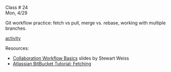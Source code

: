 
<div class="lecture2">
<div class="column_date">

Class # 24 <br>
Mon, 4/29

</div>

<div class="column_materials">
<p markdown="block">

Git workflow practice: fetch vs pull, merge vs. rebase, working with multiple branches.

[activity](slides/git-workflow.html)

Resources:

- [Collaboration Workflow Basics](http://www.compsci.hunter.cuny.edu/~sweiss/course_materials/csci395.86/slides/collaborating_workflows.html#1) slides by Stewart Weiss
- [Atlassian BitBucket Tutorial: Fetching](https://www.atlassian.com/git/tutorials/syncing/git-fetch)

</p>
</div>

<div class="column_assign">
<p markdown="block">

<!--
Complete __peer evaluations__ the link was sent to you through Piazza.


__Blog posts for this week:__

- report on team project progress - concentrating on your own contributions to the team

- look at the license for the project that your team is working on and determine
what are the rules established by that license (what can one do, what is not
  allowed, what must one do)

- You should also update your "contributions" table with any new contributions
(do not include the team work in there).



__Presentation content:__
- brief intro to the project
- how complicated was the installation of development environment
- what went wrong
- what went well
- summary/descriptions of types of contributions that the team made
- how easy was it to collaborate within the team
- if you were doing this again, would you pick the same or different project

-->



</p>
</div>

</div>
